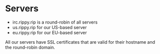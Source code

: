 # Servers

* irc.rippy.rip is a round-robin of all servers
* us.rippy.rip for our US-based server
* eu.rippy.rip for our EU-based server

All our servers have SSL certificates that are valid for their hostname and the round-robin domain.
